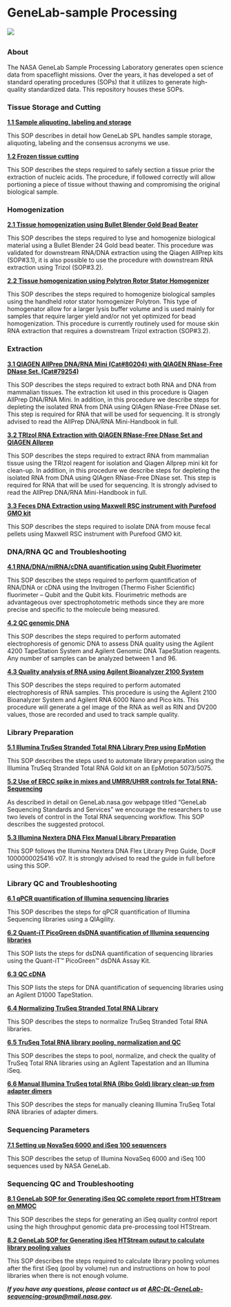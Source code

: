 # GeneLab-sample Processing

[![](https://github.com/ISSOP/GeneLab-sampleProcessing/raw/master/NASA\_GeneLab\_logo-2019.png)](https://github.com/ISSOP/GeneLab-sampleProcessing/blob/master/NASA\_GeneLab\_logo-2019.png)

##



### About

The NASA GeneLab Sample Processing Laboratory generates open science data from spaceflight missions. Over the years, it has developed a set of standard operating procedures (SOPs) that it utilizes to generate high-quality standardized data. This repository houses these SOPs.

### Tissue Storage and Cutting



[**1.1 Sample aliquoting, labeling and storage**](https://github.com/nasa/GeneLab-sampleProcessing/blob/master/SOP\_text/1.1\_sample\_archiving\_v1.0.md)



This SOP describes in detail how GeneLab SPL handles sample storage, aliquoting, labeling and the consensus acronyms we use.

[**1.2 Frozen tissue cutting**](https://github.com/nasa/GeneLab-sampleProcessing/blob/master/SOP\_text/1.2\_tissue\_cutting\_v1.0.md)



This SOP describes the steps required to safely section a tissue prior the extraction of nucleic acids. The procedure, if followed correctly will allow portioning a piece of tissue without thawing and compromising the original biological sample.

### Homogenization



[**2.1 Tissue homogenization using Bullet Blender Gold Bead Beater**](https://github.com/nasa/GeneLab-sampleProcessing/blob/master/SOP\_text/2.1\_homogenization\_bead\_beater\_v1.0.md)



This SOP describes the steps required to lyse and homogenize biological material using a Bullet Blender 24 Gold bead beater. This procedure was validated for downstream RNA/DNA extraction using the Qiagen AllPrep kits (SOP#3.1), it is also possible to use the procedure with downstream RNA extraction using Trizol (SOP#3.2).

[**2.2 Tissue homogenization using Polytron Rotor Stator Homogenizer**](https://github.com/nasa/GeneLab-sampleProcessing/blob/master/SOP\_text/2.2\_homogenization\_polytron\_v1.0.md)



This SOP describes the steps required to homogenize biological samples using the handheld rotor stator homogenizer Polytron. This type of homogenator allow for a larger lysis buffer volume and is used mainly for samples that require larger yield and/or not yet optimized for bead homogenization. This procedure is currently routinely used for mouse skin RNA extraction that requires a downstream Trizol extraction (SOP#3.2).

### Extraction



[**3.1 QIAGEN AllPrep DNA/RNA Mini (Cat#80204) with QIAGEN RNase-Free DNase Set. (Cat#79254)**](https://github.com/nasa/GeneLab-sampleProcessing/blob/master/SOP\_text/3.1\_qiagen\_allprep\_rna\_dna\_v1.0.md)



This SOP describes the steps required to extract both RNA and DNA from mammalian tissues. The extraction kit used in this procedure is Qiagen AllPrep DNA/RNA Mini. In addition, in this procedure we describe steps for depleting the isolated RNA from DNA using QIAgen RNase-Free DNase set. This step is required for RNA that will be used for sequencing. It is strongly advised to read the AllPrep DNA/RNA Mini-Handbook in full.

[**3.2 TRIzol RNA Extraction with QIAGEN RNase-Free DNase Set and QIAGEN Allprep**](https://github.com/nasa/GeneLab-sampleProcessing/blob/master/SOP\_text/3.2\_trizol\_rna\_with\_qiagen\_cleanup\_v1.0.md)



This SOP describes the steps required to extract RNA from mammalian tissue using the TRIzol reagent for isolation and Qiagen Allprep mini kit for clean-up. In addition, in this procedure we describe steps for depleting the isolated RNA from DNA using QIAgen RNase-Free DNase set. This step is required for RNA that will be used for sequencing. It is strongly advised to read the AllPrep DNA/RNA Mini-Handbook in full.

[**3.3 Feces DNA Extraction using Maxwell RSC instrument with Purefood GMO kit**](https://github.com/nasa/GeneLab-sampleProcessing/blob/master/SOP\_text/3.3\_feces\_dna\_extraction\_v1.0.md)



This SOP describes the steps required to isolate DNA from mouse fecal pellets using Maxwell RSC instrument with Purefood GMO kit.

### DNA/RNA QC and Troubleshooting



[**4.1 RNA/DNA/miRNA/cDNA quantification using Qubit Fluorimeter**](https://github.com/nasa/GeneLab-sampleProcessing/blob/master/SOP\_text/4.1\_dna\_rna\_quant\_qubit\_v1.0.md)



This SOP describes the steps required to perform quantification of RNA/DNA or cDNA using the Invitrogen (Thermo Fisher Scientific) fluorimeter – Qubit and the Qubit kits. Flourimetric methods are advantageous over spectrophotometric methods since they are more precise and specific to the molecule being measured.

[**4.2 QC genomic DNA**](https://github.com/nasa/GeneLab-sampleProcessing/blob/master/SOP\_text/4.2\_genomic\_dna\_tapestation\_v1.0.md)



This SOP describes the steps required to perform automated electrophoresis of genomic DNA to assess DNA quality using the Agilent 4200 TapeStation System and Agilent Genomic DNA TapeStation reagents. Any number of samples can be analyzed between 1 and 96.

[**4.3 Quality analysis of RNA using Agilent Bioanalyzer 2100 System**](https://github.com/nasa/GeneLab-sampleProcessing/blob/master/SOP\_text/4.3\_rna\_bioanalyzer\_v1.0.md)



This SOP describes the steps required to perform automated electrophoresis of RNA samples. This procedure is using the Agilent 2100 Bioanalyzer System and Agilent RNA 6000 Nano and Pico kits. This procedure will generate a gel image of the RNA as well as RIN and DV200 values, those are recorded and used to track sample quality.

### Library Preparation



[**5.1 Illumina TruSeq Stranded Total RNA Library Prep using EpMotion**](https://github.com/nasa/GeneLab-sampleProcessing/blob/master/SOP\_text/5.1\_truseq\_stranded\_total\_rna\_epmotion\_v1.0.md)



This SOP describes the steps used to automate library preparation using the Illumina TruSeq Stranded Total RNA Gold kit on an EpMotion 5073/5075.

[**5.2 Use of ERCC spike in mixes and UMRR/UHRR controls for Total RNA-Sequencing**](https://github.com/nasa/GeneLab-sampleProcessing/blob/master/SOP\_text/5.2\_controls\_and\_spike\_ins\_v1.0.md)



As described in detail on GeneLab.nasa.gov webpage titled “GeneLab Sequencing Standards and Services” we encourage the researchers to use two levels of control in the Total RNA sequencing workflow. This SOP describes the suggested protocol.

[**5.3 Illumina Nextera DNA Flex Manual Library Preparation**](https://github.com/nasa/GeneLab-sampleProcessing/blob/master/SOP\_text/5.3\_nextera\_flex\_manual\_v1.0.md)



This SOP follows the Illumina Nextera DNA Flex Library Prep Guide, Doc# 1000000025416 v07. It is strongly advised to read the guide in full before using this SOP.

### Library QC and Troubleshooting



[**6.1 qPCR quantification of Illumina sequencing libraries**](https://github.com/nasa/GeneLab-sampleProcessing/blob/master/SOP\_text/6.1\_qiagility\_lib\_quant\_v1.0.md)



This SOP describes the steps for qPCR quantification of Illumina Sequencing libraries using a QIAgility.

[**6.2 Quant-iT PicoGreen dsDNA quantification of Illumina sequencing libraries**](https://github.com/nasa/GeneLab-sampleProcessing/blob/master/SOP\_text/6.2\_picogreen\_v1.0.md)



This SOP lists the steps for dsDNA quantification of sequencing libraries using the Quant-iT™ PicoGreen™ dsDNA Assay Kit.

[**6.3 QC cDNA**](https://github.com/nasa/GeneLab-sampleProcessing/blob/master/SOP\_text/6.3\_d1000\_dna\_tapestation\_v1.0.md)



This SOP lists the steps for DNA quantification of sequencing libraries using an Agilent D1000 TapeStation.

[**6.4 Normalizing TruSeq Stranded Total RNA Library**](https://github.com/nasa/GeneLab-sampleProcessing/blob/master/SOP\_text/6.4\_normalize\_truseq\_lib\_v1.0.md)



This SOP describes the steps to normalize TruSeq Stranded Total RNA libraries.

[**6.5 TruSeq Total RNA library pooling, normalization and QC**](https://github.com/nasa/GeneLab-sampleProcessing/blob/master/SOP\_text/6.5\_truseq\_total\_rna\_library\_pooling\_normalization\_qc\_v1.0.md)



This SOP describes the steps to pool, normalize, and check the quality of TruSeq Total RNA libraries using an Agilent Tapestation and an Illumina iSeq.

[**6.6 Manual Illumina TruSeq total RNA (Ribo Gold) library clean-up from adapter dimers**](https://github.com/nasa/GeneLab-sampleProcessing/blob/master/SOP\_text/6.6\_library\_manual\_cleanup.md)



This SOP describes the steps for manually cleaning Illumina TruSeq Total RNA libraries of adapter dimers.

### Sequencing Parameters



[**7.1 Setting up NovaSeq 6000 and iSeq 100 sequencers**](https://github.com/nasa/GeneLab-sampleProcessing/blob/master/SOP\_text/7.1\_sequencer\_setup\_v1.0.md)



This SOP describes the setup of Illumina NovaSeq 6000 and iSeq 100 sequences used by NASA GeneLab.

### Sequencing QC and Troubleshooting



[**8.1 GeneLab SOP for Generating iSeq QC complete report from HTStream on MMOC**](https://github.com/nasa/GeneLab-sampleProcessing/blob/master/SOP\_text/8.1\_generate\_htstream\_iseq\_qc\_report\_on\_mmoc\_v1.0.md)



This SOP describes the steps for generating an iSeq quality control report using the high throughput genomic data pre-processing tool HTStream.

[**8.2 GeneLab SOP for Generating iSeq HTStream output to calculate library pooling values**](https://github.com/nasa/GeneLab-sampleProcessing/blob/master/SOP\_text/8.1\_generate\_htstream\_iseq\_qc\_report\_on\_mmoc\_v1.0.md)



This SOP describes the steps required to calculate library pooling volumes after the first iSeq (pool by volume) run and instructions on how to pool libraries when there is not enough volume.

_**If you have any questions, please contact us at**_ [_**ARC-DL-GeneLab-sequencing-group@mail.nasa.gov**_](mailto:ARC-DL-GeneLab-sequencing-group@mail.nasa.gov)_**.**_
